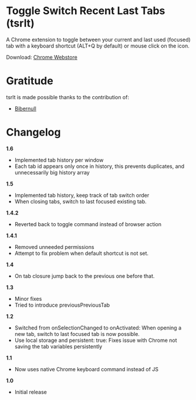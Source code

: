 Toggle Switch Recent Last Tabs (tsrlt)
==============================

A Chrome extension to toggle between your current and last used (focused) tab with a keyboard shortcut (ALT+Q by default) or mouse click on the icon.

Download: [Chrome Webstore](https://chrome.google.com/webstore/detail/toggle-switch-recent-last/odhjcgnlbagjllfbilicalpigimhdcll)

Gratitude
=========

tsrlt is made possible thanks to the contribution of: 

* [Bibernull](https://github.com/Bibernull)

Changelog
=========

**1.6**

 - Implemented tab history per window
 - Each tab id appears only once in history, this prevents duplicates, and unnecessarily big history array

**1.5**

 - Implemented tab history, keep track of tab switch order
 - When closing tabs, switch to last focused existing tab.

**1.4.2**

 - Reverted back to toggle command instead of browser action

**1.4.1**

 - Removed unneeded permissions
 - Attempt to fix problem when default shortcut is not set.

**1.4**

- On tab closure jump back to the previous one before that.

**1.3**

- Minor fixes
- Tried to introduce previousPreviousTab

**1.2**

- Switched from onSelectionChanged to onActivated: When opening a new tab, switch to last focused tab is now possible.
- Use local storage and persistent: true: Fixes issue with Chrome not saving the tab variables persistently

**1.1**

- Now uses native Chrome keyboard command instead of JS

**1.0**

- Initial release
